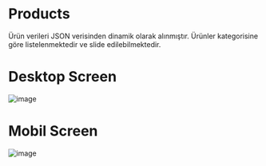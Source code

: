 # Products
Ürün verileri JSON verisinden dinamik olarak alınmıştır. Ürünler kategorisine göre listelenmektedir ve slide edilebilmektedir.

# Desktop Screen
![image](https://user-images.githubusercontent.com/59791086/191495876-d2a7b3e7-ba77-48fc-89fc-a2dce2549118.png)

# Mobil Screen
![image](https://user-images.githubusercontent.com/59791086/191496344-80aebf01-e33c-4656-9fd1-f89564c15e7f.png)

